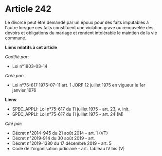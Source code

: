 # Article 242

Le divorce peut être demandé par un époux pour des faits imputables à l'autre lorsque ces faits constituent une violation
grave ou renouvelée des devoirs et obligations du mariage et rendent intolérable le maintien de la vie commune.

**Liens relatifs à cet article**

_Codifié par_:

  - Loi n°1803-03-14

_Créé par_:

  - Loi n°75-617 1975-07-11 art. 1 JORF 12 juillet 1975 en vigueur le 1er janvier 1976

**Liens**:

  - SPEC_APPLI: Loi n°75-617 du 11 juillet 1975 - art. 23, v. init.
  - SPEC_APPLI: Loi n°75-617 du 11 juillet 1975 - art. 24 (M)

_Cité par_:

  - Décret n°2014-945 du 21 août 2014 - art. 1 (VT)
  - Décret n°2019-914 du 30 août 2019 - art.
  - Décret n°2019-1380 du 17 décembre 2019 - art. 5
  - Code de l'organisation judiciaire - art. Tableau IV bis (V)
